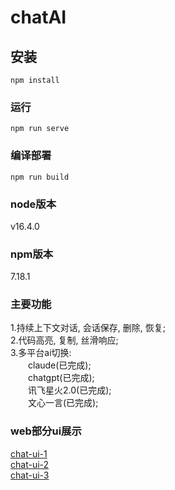 # chatAI

## 安装
```
npm install
```

### 运行
```
npm run serve
```

### 编译部署
```
npm run build
```

### node版本
v16.4.0  

### npm版本
7.18.1

### 主要功能
1.持续上下文对话, 会话保存, 删除, 恢复;  
2.代码高亮, 复制, 丝滑响应;  
3.多平台ai切换:  
&emsp;&emsp;claude(已完成);  
&emsp;&emsp;chatgpt(已完成);  
&emsp;&emsp;讯飞星火2.0(已完成);  
&emsp;&emsp;文心一言(已完成);  

### web部分ui展示
[chat-ui-1](http://43.156.8.45:8093/main-1.png)  
[chat-ui-2](http://43.156.8.45:8093/main-2.png)  
[chat-ui-3](http://43.156.8.45:8093/main-3.png)  
